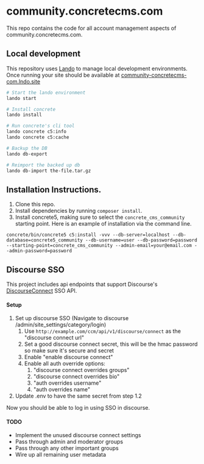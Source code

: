 # community.concretecms.com

This repo contains the code for all account management aspects of community.concretecms.com.

## Local development
This repository uses [Lando](https://lando.dev/) to manage local development environments. Once running your site should be available at
[community-concretecms-com.lndo.site](community-concretecms-com.lndo.sit)

```bash
# Start the lando environment 
lando start

# Install concrete
lando install

# Run concrete's cli tool
lando concrete c5:info
lando concrete c5:cache

# Backup the DB
lando db-export

# Reimport the backed up db
lando db-import the-file.tar.gz
```

## Installation Instructions.

1. Clone this repo.
2. Install dependencies by running `composer install`.
3. Install concrete5, making sure to select the `concrete_cms_community` starting point. Here is an example of installation via the command line.

`concrete/bin/concrete5 c5:install -vvv --db-server=localhost --db-database=concrete5_community --db-username=user --db-password=password --starting-point=concrete_cms_community --admin-email=your@email.com --admin-password=password`


## Discourse SSO
This project includes api endpoints that support Discourse's [DiscourseConnect](https://meta.discourse.org/t/discourseconnect-official-single-sign-on-for-discourse-sso/13045) SSO API.

#### Setup
1. Set up discourse SSO (Navigate to discourse /admin/site_settings/category/login)
    1. Use `http://example.com/ccm/api/v1/discourse/connect` as the "discourse connect url"
    2. Set a good discourse connect secret, this will be the hmac password so make sure it's secure and secret
    3. Enable "enable discourse connect"
    4. Enable all auth override options:
        1. "discourse connect overrides groups"
        2. "discourse connect overrides bio"
        3. "auth overrides username"
        4. "auth overrides name"
2. Update .env to have the same secret from step 1.2

Now you should be able to log in using SSO in discourse.

#### TODO

- Implement the unused discourse connect settings
- Pass through admin and moderator groups
- Pass through any other important groups
- Wire up all remaining user metadata
